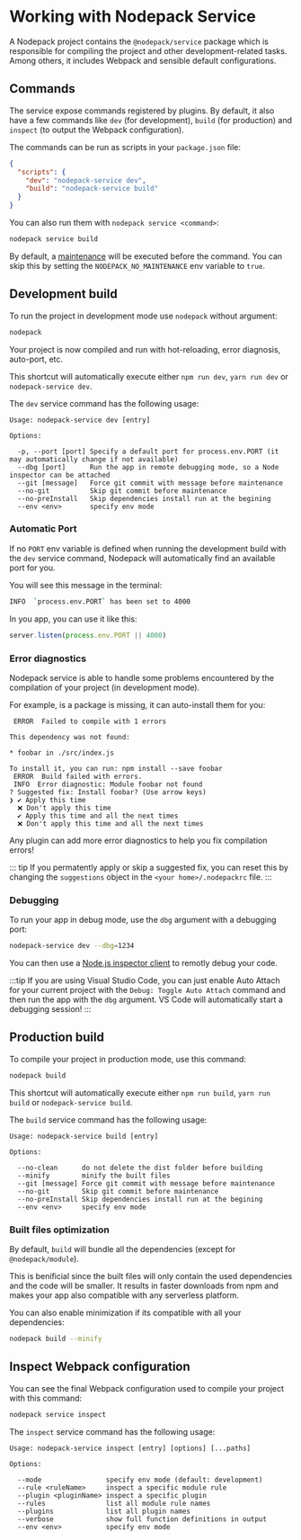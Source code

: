 # Working with Nodepack Service

A Nodepack project contains the `@nodepack/service` package which is responsible for compiling the project and other development-related tasks. Among others, it includes Webpack and sensible default configurations.

## Commands

The service expose commands registered by plugins. By default, it also have a few commands like `dev` (for development), `build` (for production) and `inspect` (to output the Webpack configuration).

The commands can be run as scripts in your `package.json` file:

```json
{
  "scripts": {
    "dev": "nodepack-service dev",
    "build": "nodepack-service build"
  }
}
```

You can also run them with `nodepack service <command>`:

```bash
nodepack service build
```

By default, a [maintenance](./maintenance.md) will be executed before the command. You can skip this by setting the `NODEPACK_NO_MAINTENANCE` env variable to `true`.

## Development build

To run the project in development mode use `nodepack` without argument:

```bash
nodepack
```

Your project is now compiled and run with hot-reloading, error diagnosis, auto-port, etc.

This shortcut will automatically execute either `npm run dev`, `yarn run dev` or `nodepack-service dev`.

The `dev` service command has the following usage:

```
Usage: nodepack-service dev [entry]

Options:

  -p, --port [port] Specify a default port for process.env.PORT (it may automatically change if not available)
  --dbg [port]      Run the app in remote debugging mode, so a Node inspector can be attached
  --git [message]   Force git commit with message before maintenance
  --no-git          Skip git commit before maintenance
  --no-preInstall   Skip dependencies install run at the begining
  --env <env>       specify env mode
```

### Automatic Port

If no `PORT` env variable is defined when running the development build with the `dev` service command, Nodepack will automatically find an available port for you.

You will see this message in the terminal:

```bash
INFO  `process.env.PORT` has been set to 4000
```

In you app, you can use it like this:

```js
server.listen(process.env.PORT || 4000)
```

### Error diagnostics

Nodepack service is able to handle some problems encountered by the compilation of your project (in development mode).

For example, is a package is missing, it can auto-install them for you:

```
 ERROR  Failed to compile with 1 errors

This dependency was not found:

* foobar in ./src/index.js

To install it, you can run: npm install --save foobar
 ERROR  Build failed with errors.
 INFO  Error diagnostic: Module foobar not found
? Suggested fix: Install foobar? (Use arrow keys)
❯ ✔ Apply this time
  ❌ Don't apply this time
  ✔ Apply this time and all the next times
  ❌ Don't apply this time and all the next times
```

Any plugin can add more error diagnostics to help you fix compilation errors!

::: tip
If you permatently apply or skip a suggested fix, you can reset this by changing the `suggestions` object in the `<your home>/.nodepackrc` file.
:::

### Debugging

To run your app in debug mode, use the `dbg` argument with a debugging port:

```bash
nodepack-service dev --dbg=1234
```

You can then use a [Node.js inspector client](https://nodejs.org/en/docs/guides/debugging-getting-started/#inspector-clients) to remotly debug your code.

:::tip
If you are using Visual Studio Code, you can just enable Auto Attach for your current project with the `Debug: Toggle Auto Attach` command and then run the app with the `dbg` argument. VS Code will automatically start a debugging session!
:::

## Production build

To compile your project in production mode, use this command:

```bash
nodepack build
```

This shortcut will automatically execute either `npm run build`, `yarn run build` or `nodepack-service build`.

The `build` service command has the following usage:

```
Usage: nodepack-service build [entry]

Options:

  --no-clean      do not delete the dist folder before building
  --minify        minify the built files
  --git [message] Force git commit with message before maintenance
  --no-git        Skip git commit before maintenance
  --no-preInstall Skip dependencies install run at the begining
  --env <env>     specify env mode
```

### Built files optimization

By default, `build` will bundle all the dependencies (except for `@nodepack/module`).

This is benificial since the built files will only contain the used dependencies and the code will be smaller. It results in faster downloads from npm and makes your app also compatible with any serverless platform.

You can also enable minimization if its compatible with all your dependencies:

```bash
nodepack build --minify
```

## Inspect Webpack configuration

You can see the final Webpack configuration used to compile your project with this command:

```bash
nodepack service inspect
```

The `inspect` service command has the following usage:

```
Usage: nodepack-service inspect [entry] [options] [...paths]

Options:

  --mode                specify env mode (default: development)
  --rule <ruleName>     inspect a specific module rule
  --plugin <pluginName> inspect a specific plugin
  --rules               list all module rule names
  --plugins             list all plugin names
  --verbose             show full function definitions in output
  --env <env>           specify env mode
```
